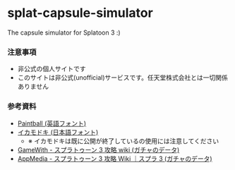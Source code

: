 # splat-capsule-simulator

The capsule simulator for Splatoon 3 :)

### 注意事項

- 非公式の個人サイトです
- このサイトは非公式(unofficial)サービスです。任天堂株式会社とは一切関係ありません

### 参考資料

- [Paintball (英語フォント)](http://fizzystack.web.fc2.com/paintball-ja.html)
- [イカモドキ (日本語フォント)](https://aramugi.com/?page_id=807)
  - ※ イカモドキは既に公開が終了しているの使用には注意してください
- [GameWith - スプラトゥーン 3 攻略 wiki (ガチャのデータ)](https://gamewith.jp/splatoon3/)
- [AppMedia - スプラトゥーン 3 攻略 Wiki ｜スプラ 3 (ガチャのデータ)](https://appmedia.jp/splatoon3/)
